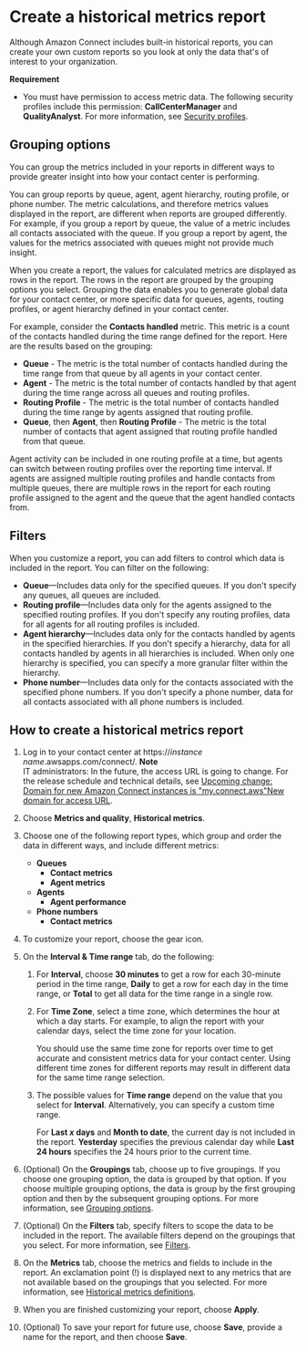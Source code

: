 # Create a historical metrics report<a name="create-historical-metrics-report"></a>

Although Amazon Connect includes built\-in historical reports, you can create your own custom reports so you look at only the data that's of interest to your organization\. 

**Requirement**
+ You must have permission to access metric data\. The following security profiles include this permission: **CallCenterManager** and **QualityAnalyst**\. For more information, see [Security profiles](connect-security-profiles.md)\.

## Grouping options<a name="historical-metrics-groupings"></a>

You can group the metrics included in your reports in different ways to provide greater insight into how your contact center is performing\.

You can group reports by queue, agent, agent hierarchy, routing profile, or phone number\. The metric calculations, and therefore metrics values displayed in the report, are different when reports are grouped differently\. For example, if you group a report by queue, the value of a metric includes all contacts associated with the queue\. If you group a report by agent, the values for the metrics associated with queues might not provide much insight\.

When you create a report, the values for calculated metrics are displayed as rows in the report\. The rows in the report are grouped by the grouping options you select\. Grouping the data enables you to generate global data for your contact center, or more specific data for queues, agents, routing profiles, or agent hierarchy defined in your contact center\.

For example, consider the **Contacts handled** metric\. This metric is a count of the contacts handled during the time range defined for the report\. Here are the results based on the grouping:
+ **Queue** \- The metric is the total number of contacts handled during the time range from that queue by all agents in your contact center\.
+ **Agent** \- The metric is the total number of contacts handled by that agent during the time range across all queues and routing profiles\.
+ **Routing Profile** \- The metric is the total number of contacts handled during the time range by agents assigned that routing profile\.
+ **Queue**, then **Agent**, then **Routing Profile** \- The metric is the total number of contacts that agent assigned that routing profile handled from that queue\.

Agent activity can be included in one routing profile at a time, but agents can switch between routing profiles over the reporting time interval\. If agents are assigned multiple routing profiles and handle contacts from multiple queues, there are multiple rows in the report for each routing profile assigned to the agent and the queue that the agent handled contacts from\.

## Filters<a name="historical-metrics-filters"></a>

When you customize a report, you can add filters to control which data is included in the report\. You can filter on the following:
+ **Queue**—Includes data only for the specified queues\. If you don't specify any queues, all queues are included\.
+ **Routing profile**—Includes data only for the agents assigned to the specified routing profiles\. If you don't specify any routing profiles, data for all agents for all routing profiles is included\.
+ **Agent hierarchy**—Includes data only for the contacts handled by agents in the specified hierarchies\. If you don't specify a hierarchy, data for all contacts handled by agents in all hierarchies is included\. When only one hierarchy is specified, you can specify a more granular filter within the hierarchy\.
+ **Phone number**—Includes data only for the contacts associated with the specified phone numbers\. If you don't specify a phone number, data for all contacts associated with all phone numbers is included\.

## How to create a historical metrics report<a name="historical-reports-howto-create"></a>

1. Log in to your contact center at https://*instance name*\.awsapps\.com/connect/\.
**Note**  
IT administrators: In the future, the access URL is going to change\. For the release schedule and technical details, see [Upcoming change: Domain for new Amazon Connect instances is "my\.connect\.aws"New domain for access URL](amazon-connect-release-notes.md#new-domain)\. 

1. Choose **Metrics and quality**, **Historical metrics**\.

1. Choose one of the following report types, which group and order the data in different ways, and include different metrics:
   + **Queues**
     + **Contact metrics**
     + **Agent metrics**
   + **Agents**
     + **Agent performance**
   + **Phone numbers**
     + **Contact metrics**

1. To customize your report, choose the gear icon\.

1. On the **Interval & Time range** tab, do the following:

   1. For **Interval**, choose **30 minutes** to get a row for each 30\-minute period in the time range, **Daily** to get a row for each day in the time range, or **Total** to get all data for the time range in a single row\.

   1. For **Time Zone**, select a time zone, which determines the hour at which a day starts\. For example, to align the report with your calendar days, select the time zone for your location\.

      You should use the same time zone for reports over time to get accurate and consistent metrics data for your contact center\. Using different time zones for different reports may result in different data for the same time range selection\.

   1. The possible values for **Time range** depend on the value that you select for **Interval**\. Alternatively, you can specify a custom time range\.

      For **Last *x* days** and **Month to date**, the current day is not included in the report\. **Yesterday** specifies the previous calendar day while **Last 24 hours** specifies the 24 hours prior to the current time\.

1. \(Optional\) On the **Groupings** tab, choose up to five groupings\. If you choose one grouping option, the data is grouped by that option\. If you choose multiple grouping options, the data is group by the first grouping option and then by the subsequent grouping options\. For more information, see [Grouping options](#historical-metrics-groupings)\.

1. \(Optional\) On the **Filters** tab, specify filters to scope the data to be included in the report\. The available filters depend on the groupings that you select\. For more information, see [Filters](#historical-metrics-filters)\.

1. On the **Metrics** tab, choose the metrics and fields to include in the report\. An exclamation point \(\!\) is displayed next to any metrics that are not available based on the groupings that you selected\. For more information, see [Historical metrics definitions](historical-metrics-definitions.md)\.

1. When you are finished customizing your report, choose **Apply**\.

1. \(Optional\) To save your report for future use, choose **Save**, provide a name for the report, and then choose **Save**\.